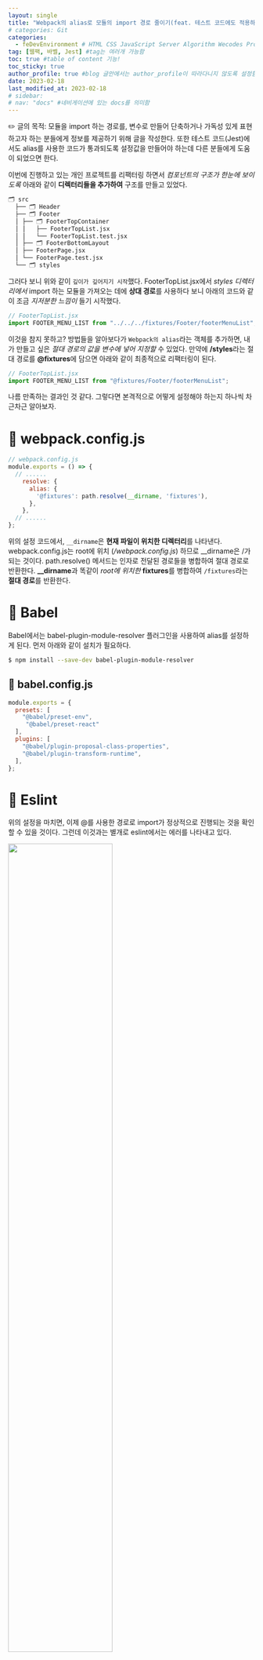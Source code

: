 ```yaml
---
layout: single
title: "Webpack의 alias로 모듈의 import 경로 줄이기(feat. 테스트 코드에도 적용하는 방법)"
# categories: Git
categories:
  - feDevEnvironment # HTML CSS JavaScript Server Algorithm Wecodes Programmers CS Github Blog
tag: [웹팩, 바벨, Jest] #tag는 여러개 가능함
toc: true #table of content 기능!
toc_sticky: true
author_profile: true #blog 글안에서는 author_profile이 따라다니지 않도록 설정함
date: 2023-02-18
last_modified_at: 2023-02-18
# sidebar:
# nav: "docs" #네비게이션에 있는 docs를 의미함
---
```


<style>
.crimson {
  color: crimson;
  font-weight: bold;
}

.mediumblue {
  color: mediumblue;
  font-weight: bold;
}

.forestgreen {
  color: forestgreen;
  font-weight: bold;
}

.black {
  color: black;
  font-weight: bold;
}
</style>

✏️ 글의 목적: 모듈을 import 하는 경로를, 변수로 만들어 단축하거나 가독성 있게 표현하고자 하는 분들에게 정보를 제공하기 위해 글을 작성한다. 또한 테스트 코드(Jest)에서도 alias를 사용한 코드가 통과되도록 설정값을 만들어야 하는데 다른 분들에게 도움이 되었으면 한다.

이번에 진행하고 있는 개인 프로젝트를 리팩터링 하면서 *컴포넌트의 구조가 한눈에 보이도록* 아래와 같이 **디렉터리들을 추가하여** 구조를 만들고 있었다.

```bash
🗂 src
  ├── 🗂 Header
  ├── 🗂 Footer
  ⎪	├── 🗂 FooterTopContainer
  ⎪	⎪   ├── FooterTopList.jsx
  ⎪	⎪   └── FooterTopList.test.jsx
  ⎪	├── 🗂 FooterBottomLayout
  ⎪	├── FooterPage.jsx
  ⎪	└── FooterPage.test.jsx
  └── 🗂 styles
```

그러다 보니 위와 같이 `깊이가 깊어지기 시작`했다. FooterTopList.jsx에서 _styles 디렉터리에서_ import 하는 모듈을 가져오는 데에 **상대 경로**를 사용하다 보니 아래의 코드와 같이 조금 _지저분한 느낌이_ 들기 시작했다.

```jsx
// FooterTopList.jsx
import FOOTER_MENU_LIST from "../../../fixtures/Footer/footerMenuList";
```

이것을 참지 못하고? 방법들을 알아보다가 `Webpack의 alias`라는 객체를 추가하면, 내가 만들고 싶은 _절대 경로의 값을 변수에 넣어 지정할_ 수 있었다. 만약에 **/styles**라는 절대 경로를 **@fixtures**에 담으면 아래와 같이 최종적으로 리팩터링이 된다.

```jsx
// FooterTopList.jsx
import FOOTER_MENU_LIST from "@fixtures/Footer/footerMenuList";
```

나름 만족하는 결과인 것 같다. 그렇다면 본격적으로 어떻게 설정해야 하는지 하나씩 차근차근 알아보자.

# 📌 webpack.config.js

```jsx
// webpack.config.js
module.exports = () => {
  // ......
    resolve: {
      alias: {
        '@fixtures': path.resolve(__dirname, 'fixtures'),
      },
    },
  // ......
};
```

위의 설정 코드에서, `__dirname`은 **현재 파일이 위치한 디렉터리**를 나타낸다. webpack.config.js는 root에 위치 (*/webpack.config.js*) 하므로 __dirname은 /가 되는 것이다. path.resolve() 메서드는 인자로 전달된 경로들을 병합하여 절대 경로로 반환한다. **__dirname**과 똑같이 *root에 위치한* **fixtures**를 병합하여 `/fixtures`라는 **절대 경로**를 반환한다.

# 📌 Babel

Babel에서는 babel-plugin-module-resolver 플러그인을 사용하여 alias를 설정하게 된다. 먼저 아래와 같이 설치가 필요하다.

```bash
$ npm install --save-dev babel-plugin-module-resolver
```

## 📍 babel.config.js

```jsx
module.exports = {
  presets: [
    "@babel/preset-env",
     "@babel/preset-react"
  ],
  plugins: [
    "@babel/plugin-proposal-class-properties",
    "@babel/plugin-transform-runtime",
  ],
};
```

# 📌 Eslint

위의 설정을 마치면, 이제 @를 사용한 경로로 import가 정상적으로 진행되는 것을 확인할 수 있을 것이다. 그런데 이것과는 별개로 eslint에서는 에러를 나타내고 있다.

<img src="https://user-images.githubusercontent.com/87808288/219870252-80c28418-8089-4543-bba6-e28701625da4.png" width="65%">

eslint의 **import/no-unresolved** 규칙이 발생한 것이다. 이 규칙은 _경로가 정확한지_ 확인하고, _존재하는 모듈이 import 되었는지_ 확인한다.

## 📍 eslintrc.js

```javascript
// eslintrc.js
{
  "rules": {
    "import/extensions": [
      "error",
      "ignorePackages",
      {
        "js": "never",
        "jsx": "never"
      }
    ]
  }
}
```

위의 설정을 살펴보면, **JavaScript 파일**이나 **JSX 파일**을 import 할 때, `확장자를 붙이지 않도록 설정`한 것이다. 이렇게 설정하고 저장하면 eslint의 에러가 사라지는 것을 확인할 수 있다.

# 📌 테스트 코드 에러

<img src="https://user-images.githubusercontent.com/87808288/219870260-41065399-1188-4832-8eba-d1550af1559e.png" width="80%">

npm start를 통해 살펴보면 import가 정상적으로 잘 붙었지만, 위의 이미지와 같이 테스트 코드에서는 아주 좋아하고 있다(부끄러운지 잔뜩 빨갛다🥹).

## 📍 jest.config.js

테스트 코드에서도 @fixtures 경로를 인식하려면, jest.config.js도 설정을 해주어야 한다.

```jsx
// jest.config.js
module.exports = {
  // ...
  moduleNameMapper: {
    "^@fixtures/(.*)$": "<rootDir>/fixtures/$1",
  },
};
```

위의 정규식은 ‘**@fixtures/**’ 기호로 시작하는 모듈 경로를 잡아내게 된다. 그렇게 잡아낸 모듈 경로를 '<rootDir>/fixtures/' 경로로 대응시켜준다.

# 📌 추가로 배운 것

기본적으로 웹팩과 바벨은 프로덕션 환경에서 코드를 번들링하고 모듈 로딩 등을 수행한다. 반면, Jest는 테스트 환경에서 코드 실행, 테스트 결과 확인 등의 기능을 수행한다. 따라서 Jest는 테스트를 위한 환경을 구성하는 것이 목적이다. 그래서 테스트를 위한 설정들을 추가로 설정해야 한다.

_Jest의 환경은 Node.js 기반으로_, 웹팩은 브라우저에서 동작하는 코드 번들링을 수행하고 Jest에서도 브라우저에서 동작하는 코드를 테스트하기 위하여 `jsDom`과 같은 브라우저 환경 모듈을 추가로 설정해 주어야 한다.

<!-- ① ② ③ ④ ⑤ ⑥ ⑦ ⑧ ⑨-->

<!-- ### 2. Link 넣기

```

유형 1: (설명어를 입력) : [gunhee's coding blog](https://gunhee-jeong.github.io/)
유형 2: (URL 자동연결) : <https://gunhee-jeong.github.io/>
유형 3: (동일 파일 내 '문단으로 이동') : [1. Header로 이동](###-1-header)

```

```bash
.next/static
        ├── AbmKMg9BFeVUuJ7lsQ1w8
        ├── chunks                 // 여러 페이지에서 공통으로 사용되는 번들 파일
        │       └──  pages         // 각 페이지의 번들 파일
        ├── runtime                // 웹팩과 next의 런타임과 관련된 번들 파일
        ├── css                    // 애플리케이션의 모든 페이지에 대한 글로벌 CSS 파일
        └── media                  // 정적으로 가져온 이미지 next/image가 여기에 해시 및 복사

```

<details>
<summary class="black">코드</summary>
<div markdown="1">

```jsx
// helloWorld!
const hello = 'hi';
```
</div>
</details>

1. 특수문자를 제거
2. 스페이스는 -로 바꾸고
3. 대문자는 소문자로!
   그래서 ### 1. Header -> #1-header

## Link: [google][https://www.google.com/]

### 3. 수평선

```

---

```

---

### 4. 라인 바꾸기

```

스페이스바를 2번 눌러주면 다음칸으로
이동할 수 있어요!

```

---

스페이스바를 2번 눌러주면
다음칸으로 이동할 수 있어요!

### 5. list 만들기

```

1. 1번
2. 2번
3. 3번

- 순서없는 list
  - 순서없는 list
    - 순서없는 list

```

1. 1번
2. 2번
3. 3번

- 순서없는 list
  - 순서없는 list
    - 순서없는 list

---

### 6. font 관련

```

**진하게** -> 볼드
_기울여서_ -> 이탤릭체
~~취소선~~ -> 취소선

<ul>밑줄넣기</ul> -> 밑줄
<span style="color:red">빨간 글씨</span> -> 글자색
이것이 `인라인` 입니다 -> 인라인 코드
```

**진하게** -> 볼드
_기울여서_ -> 이탤릭체
~~취소선~~ -> 취소선
<u>밑줄넣기</u> -> 밑줄
<span style="color:red">빨간 글씨</span>
이것이 `인라인` 입니다 -> 인라인 코드

---

### 7. 인용구문

```
> coding
>
> > JavaScript
> >
> > > 내가 프짱!
```

> coding
>
> > JavaScript
> >
> > > 내가 프짱!

---

### 8. 이미지 삽입

```
유형1: ('사이즈를 조절' -> HTML 태그 사용) : <img src="https://gunhee-jeong.github.io/assets/images/blogLogo.png" width="300" height="200">
유형2: (이미지 삽입 후 -> 링크 걸기)
[![이미지](https://gunhee-jeong.github.io/assets/images/blogLogo/blogLogo.png)](https://gunhee-jeong.github.io/)
```

유형1: ('사이즈를 조절' -> HTML 태그 사용) : <img src="https://gunhee-jeong.github.io/assets/images/blogLogo.png" width="300" height="200">
유형2: (이미지 삽입 후 -> 링크 걸기)
[![이미지](https://gunhee-jeong.github.io/assets/images/blogLogo.png)](https://gunhee-jeong.github.io/)

### 9. 표 만들기

```
||국어|영어|
| :--- | ---: | :--: |
|건희 | 100점 | 100점
|철수 | 100점 | 100점
```

|      |  국어 | 영어  |
| :--- | ----: | :---: |
| 건희 | 100점 | 100점 |
| 철수 | 100점 | 100점 |

> - header를 넣고 싶은 경우 ---을 사용하고 :을 이용하여 정렬에 사용함!

### 10. 토글 만들기
 -->
